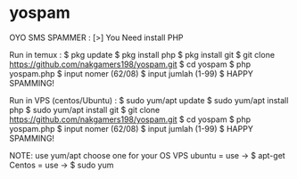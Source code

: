 # yospam
OYO SMS SPAMMER :
[>] You Need install PHP 

Run in temux :
$ pkg update
$ pkg install php
$ pkg install git
$ git clone https://github.com/nakgamers198/yospam.git
$ cd yospam 
$ php yospam.php
$ input nomer (62/08)
$ input jumlah (1-99)
$ HAPPY SPAMMING!

Run in VPS (centos/Ubuntu) : 
$ sudo yum/apt update
$ sudo yum/apt install php
$ sudo yum/apt install git
$ git clone https://github.com/nakgamers198/yospam.git
$ cd yospam 
$ php yospam.php
$ input nomer (62/08)
$ input jumlah (1-99)
$ HAPPY SPAMMING!

NOTE: use yum/apt choose one for your OS VPS 
ubuntu = use -> $ apt-get
Centos = use -> $ sudo yum 
